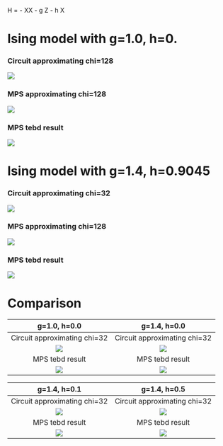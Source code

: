 
H = - XX - g Z - h X


# Ising model with g=1.0, h=0.
### Circuit approximating chi=128
![](figure/g1.0000_h0.0000.png)

### MPS approximating chi=128
![](figure/mps_g1.0000_h0.0000.png)

### MPS tebd result
![](../2_time_evolution/figure/time_evolv_TFI/tebd_mps_L31_g1.0000_h0.0000_1st.png)



# Ising model with g=1.4, h=0.9045
### Circuit approximating chi=32
![](figure/g1.4000_h0.9045.png)

### MPS approximating chi=128
![](figure/mps_g1.4000_h0.9045.png)

### MPS tebd result
![](../2_time_evolution/figure/time_evolv_TFI/tebd_mps_L31_g1.4000_h0.9045_1st.png)


# Comparison

g=1.0, h=0.0       | g=1.4, h=0.0
:---------------------------:|:-------------------------:
Circuit approximating chi=32       | Circuit approximating chi=32
![](figure/g1.0000_h0.0000.png)    |  ![](figure/g1.4000_h0.0000.png)
MPS tebd result  |  MPS tebd result
![](../2_time_evolution/figure/time_evolv_TFI/tebd_mps_L31_g1.0000_h0.0000_1st.png)  |  ![](../2_time_evolution/figure/time_evolv_TFI/tebd_mps_L31_g1.4000_h0.0000_1st.png)


g=1.4, h=0.1       | g=1.4, h=0.5
:---------------------------:|:-------------------------:
Circuit approximating chi=32       | Circuit approximating chi=32
![](figure/g1.4000_h0.1000.png)    |  ![](figure/g1.4000_h0.5000.png)
MPS tebd result  |  MPS tebd result
![](../2_time_evolution/figure/time_evolv_TFI/tebd_mps_L31_g1.4000_h0.1000_1st.png)  |  ![](../2_time_evolution/figure/time_evolv_TFI/tebd_mps_L31_g1.4000_h0.5000_1st.png)

